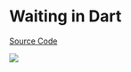 # Waiting in Dart

[Source Code](../source/waiting-in-dart.dart)

![](../images/waiting-in-dart.jpg)
